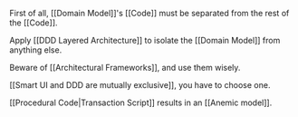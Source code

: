 First of all, [[Domain Model]]'s [[Code]] must be separated from the rest of the [[Code]].

Apply  [[DDD Layered Architecture]] to isolate the [[Domain Model]] from anything else.

Beware of [[Architectural Frameworks]], and use them wisely.

[[Smart UI and DDD are mutually exclusive]], you have to choose one.

[[Procedural Code|Transaction Script]] results in an [[Anemic model]].
